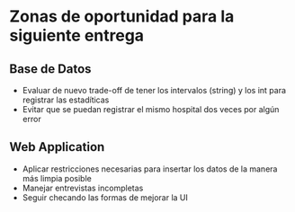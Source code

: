 # Zonas de oportunidad para la siguiente entrega

## Base de Datos

* Evaluar de nuevo trade-off de tener los intervalos (string) y los int para registrar las estadíticas
* Evitar que se puedan registrar el mismo hospital dos veces por algún error

## Web Application

* Aplicar restricciones necesarias para insertar los datos de la manera más limpia posible
* Manejar entrevistas incompletas
* Seguir checando las formas de mejorar la UI

